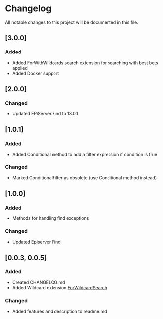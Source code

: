 # Changelog

All notable changes to this project will be documented in this file.

## [3.0.0]

### Added
* Added ForWithWildcards search extension for searching with best bets applied
* Added Docker support

## [2.0.0]

### Changed
* Updated EPiServer.Find to 13.0.1

## [1.0.1]

### Added
* Added Conditional method to add a filter expression if condition is true

### Changed
* Marked ConditionalFilter as obsolete (use Conditional method instead)

## [1.0.0]

### Added
* Methods for handling find exceptions

### Changed
* Updated Episerver Find

## [0.0.3, 0.0.5]

### Added
* Created CHANGELOG.md
* Added Wildcard extension [ForWildcardSearch](https://github.com/Geta/EPi.Find.Extensions/blob/master/src/Geta.EPi.Find.Extensions/TypeSearchExtensions.cs#L88)

### Changed
* Added features and description to readme.md
